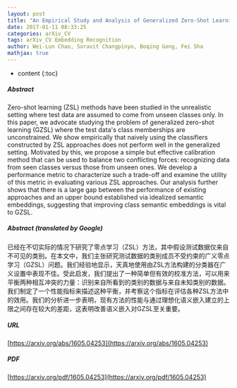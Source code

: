 ```yaml
---
layout: post
title: "An Empirical Study and Analysis of Generalized Zero-Shot Learning for Object Recognition in the Wild"
date: 2017-01-11 08:33:25
categories: arXiv_CV
tags: arXiv_CV Embedding Recognition
author: Wei-Lun Chao, Soravit Changpinyo, Boqing Gong, Fei Sha
mathjax: true
---
```


* content
{:toc}

##### Abstract
Zero-shot learning (ZSL) methods have been studied in the unrealistic setting where test data are assumed to come from unseen classes only. In this paper, we advocate studying the problem of generalized zero-shot learning (GZSL) where the test data's class memberships are unconstrained. We show empirically that naively using the classifiers constructed by ZSL approaches does not perform well in the generalized setting. Motivated by this, we propose a simple but effective calibration method that can be used to balance two conflicting forces: recognizing data from seen classes versus those from unseen ones. We develop a performance metric to characterize such a trade-off and examine the utility of this metric in evaluating various ZSL approaches. Our analysis further shows that there is a large gap between the performance of existing approaches and an upper bound established via idealized semantic embeddings, suggesting that improving class semantic embeddings is vital to GZSL.

##### Abstract (translated by Google)
已经在不切实际的情况下研究了零点学习（ZSL）方法，其中假设测试数据仅来自不可见的类别。在本文中，我们主张研究测试数据的类别成员不受约束的广义零点学习（GZSL）问题。我们经验地显示，天真地使用由ZSL方法构建的分类器在广义设置中表现不佳。受此启发，我们提出了一种简单但有效的校准方法，可以用来平衡两种相互冲突的力量：识别来自所看到的类别的数据与来自未知类别的数据。我们制定了一个性能指标来描述这种平衡，并考察这个指标在评估各种ZSL方法中的效用。我们的分析进一步表明，现有方法的性能与通过理想化语义嵌入建立的上限之间存在较大的差距，这表明改善语义嵌入对GZSL至关重要。

##### URL
[https://arxiv.org/abs/1605.04253](https://arxiv.org/abs/1605.04253)

##### PDF
[https://arxiv.org/pdf/1605.04253](https://arxiv.org/pdf/1605.04253)

